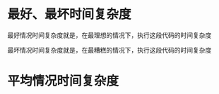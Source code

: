 
# 最好、最坏时间复杂度

最好情况时间复杂度就是，在最理想的情况下，执行这段代码的时间复杂度

最坏情况时间复杂度就是，在最糟糕的情况下，执行这段代码的时间复杂度

# 平均情况时间复杂度


```python

```
